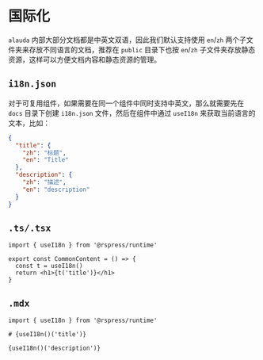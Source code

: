 
# 国际化

`alauda` 内部大部分文档都是中英文双语，因此我们默认支持使用 `en`/`zh` 两个子文件夹来存放不同语言的文档，推荐在 `public` 目录下也按 `en`/`zh` 子文件夹存放静态资源，这样可以方便文档内容和静态资源的管理。

## `i18n.json`

对于可复用组件，如果需要在同一个组件中同时支持中英文，那么就需要先在 `docs` 目录下创建 `i18n.json` 文件，然后在组件中通过 `useI18n` 来获取当前语言的文本，比如：

```json title=docs/i18n.json
{
  "title": {
    "zh": "标题",
    "en": "Title"
  },
  "description": {
    "zh": "描述",
    "en": "description"
  }
}
```

## `.ts/.tsx`

```tsx
import { useI18n } from '@rspress/runtime'

export const CommonContent = () => {
  const t = useI18n()
  return <h1>{t('title')}</h1>
}
```

## `.mdx`

```mdx
import { useI18n } from '@rspress/runtime'

# {useI18n()('title')}

{useI18n()('description')}
```
